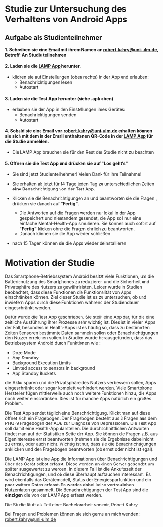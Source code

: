# Studie zur Untersuchung des Verhaltens von Android Apps

## Aufgabe als Studienteilnehmer

#### 1. Schreiben sie eine Email mit **ihrem Namen** an **robert.kahry@uni-ulm.de**, Betreff: **An Studie teilnehmen**


#### 2. Laden sie die [LAMP App] herunter. 
  + klicken sie auf Einstellungen (oben rechts) in der App und erlauben: 
    + Benachrichtigungen lesen
    + Autostart
    
    
#### 3. Laden sie die Test App herunter (siehe .apk oben)
  + erlauben sie der App in den Einstellungen ihres Gerätes:
    + Benachrichtigungen senden
    + Autostart
    
    
#### 4. Sobald sie eine Email von **robert.kahry@uni-ulm.de** erhalten können sie sich mit dem in der Email enthaltenen QR-Code in der [LAMP App] für die Studie anmelden.
  + Die LAMP App brauchen sie für den Rest der Studie nicht zu beachten
  
  
#### 5. Öffnen sie die Test App und drücken sie auf **"Los geht's"**

+ Sie sind jetzt Studienteilnehmer! Vielen Dank für ihre Teilnahme!
+ Sie erhalten ab jetzt für 14 Tage jeden Tag zu unterschiedlichen Zeiten **eine** Benachrichtigung von der Test App.
+ Klicken sie die Benachrichtigungen an und beantworten sie die Fragen , drücken sie danach auf **"Fertig"**.
  + Die Antworten auf die Fragen werden nur lokal in der App gespeichert und niemandem gesendet, die App soll nur eine einfache Mental-Health-App simulieren.
  Sie können auch sofort auf **"Fertig"** klicken ohne die Fragen ehrlich zu beantworten.
  + Danach können sie die App wieder schließen
  
+ nach 15 Tagen können sie die Apps wieder deinstallieren

# Motivation der Studie

Das Smartphone-Betriebssystem Android besitzt viele Funktionen, 
um die Batterienutzung des Smartphones zu reduzieren und die Sicherheit und Privatsphäre des Nutzers zu gewährleisten. 
Leider wurde in Studien beobachtet, dass diese Funktionen die Funktionalität von Apps einschränken können. 
Ziel dieser Studie ist es zu untersuchen, ob und inwiefern Apps durch diese Funktionen während der Studiendauer eingeschränkt werden.

Dafür wurde die Test App geschrieben. Sie stellt eine App dar, für die eine zeitliche Ausführung ihrer Prozesse sehr wichtig ist. Dies ist in vielen Apps der Fall,
besonders in Health-Apps ist es häufig so, dass zu bestimmten Zeiten Sensoren bestimmte Daten sammeln sollen oder Benachrichtigungen den Nutzer erreichen sollen.
In Studien wurde herausgefunden, dass das Betriebssystem Android durch Funktionen wie :
  + Doze Mode
  + App Standby
  + Background Execution Limits
  + Limited access to sensors in background
  + App Standby Buckets
  
die Akku sparen und die Privatsphäre des Nutzers verbessern sollen, Apps eingeschränkt oder sogar komplett verhindert werden.
Viele Smartphone Hersteller fügen mittlerweile auch noch weitere Funktionen hinzu, die Apps noch weiter einschränken. 
Dies ist für manche Apps natürlich ein großes Problem.


Die Test App sendet täglich eine Benachrichtigung. Klickt man auf diese öffnet sich ein Fragebogen. Der Fragebogen besteht aus 3 Fragen aus dem PHQ-9 Fragebogen der AOK 
zur Diagnose von Depressionen. Die Test App soll damit eine Health-App darstellen. Die durchschnittlichen Antworten findet man auf der Statistiken Seite der App. 
Sie können die Fragen z.B. aus Eigeninteresse ernst beantworten (nehmen sie die Ergebnisse dabei nicht zu ernst), oder auch nicht. 
Wichtig ist nur, dass sie die Benachrichtigungen anklicken und den Fragebogen beantworten (ob ernst oder nicht ist egal). 

Die LAMP App ist eine App die Informationen über Benachrichtigungen und über das Gerät selbst erfasst. 
Diese werden an einen Server gesendet um später ausgewertet zu werden.
In diesem Fall ist die Ankuftszeit der Benachrichtigungen, und ob diese überhaupt auftauchen interessant. 
Es wird ebenfalls das Gerätemodell, Status der Energiesparfunktion und ein paar weitere Daten erfasst. Es werden dabei keine vertraulichen Nutzerdaten gesammelt. 
Die Benachrichtigungen der Test App sind die **einzigen** die von der LAMP App erfasst werden.

Die Studie läuft als Teil einer Bachelorarbeit von mir, Robert Kahry.

Bei Fragen und Problemen können sie sich gerne an mich wenden: robert.kahry@uni-ulm.de
  
  
  
[LAMP App]: https://github.com/Digital-Health-SIG/lamp-android-app
